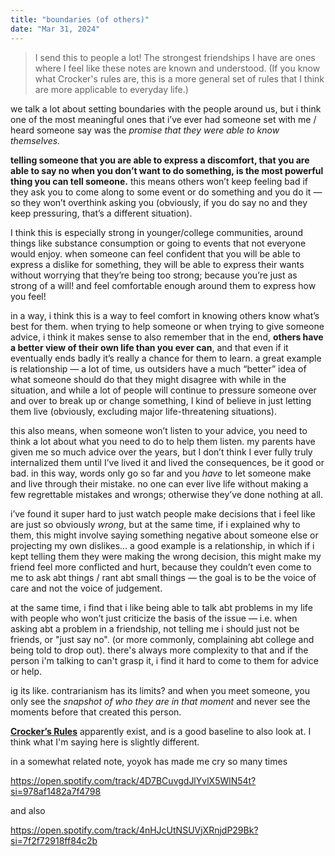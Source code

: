 ```yaml
---
title: "boundaries (of others)" 
date: "Mar 31, 2024"
---
```


> I send this to people a lot! The strongest friendships I have are ones where I feel like these notes are known and understood. (If you know what Crocker's rules are, this is a more general set of rules that I think are more applicable to everyday life.)

we talk a lot about setting boundaries with the people around us, but i think one of the most meaningful ones that i’ve ever had someone set with me / heard someone say was the *promise that they were able to know themselves.*

**telling someone that you are able to express a discomfort, that you are able to say no when you don’t want to do something, is the most powerful thing you can tell someone.** this means others won’t keep feeling bad if they ask you to come along to some event or do something and you do it — so they won’t overthink asking you (obviously, if you do say no and they keep pressuring, that’s a different situation). 

I think this is especially strong in younger/college communities, around things like substance consumption or going to events that not everyone would enjoy. when someone can feel confident that you will be able to express a dislike for something, they will be able to express their wants without worrying that they’re being too strong; because you’re just as strong of a will! and feel comfortable enough around them to express how you feel!

in a way, i think this is a way to feel comfort in knowing others know what’s best for them. when trying to help someone or when trying to give someone advice, i think it makes sense to also remember that in the end, **others have a better view of their own life than you ever can**, and that even if it eventually ends badly it’s really a chance for them to learn. a great example is relationship — a lot of time, us outsiders have a much “better” idea of what someone should do that they might disagree with while in the situation, and while a lot of people will continue to pressure someone over and over to break up or change something, I kind of believe in just letting them live (obviously, excluding major life-threatening situations). 

this also means, when someone won’t listen to your advice, you need to think a lot about what you need to do to help them listen. my parents have given me so much advice over the years, but I don’t think I ever fully truly internalized them until I’ve lived it and lived the consequences, be it good or bad. in this way, words only go so far and you *have* to let someone make and live through their mistake. no one can ever live life without making a few regrettable mistakes and wrongs; otherwise they’ve done nothing at all. 

i’ve found it super hard to just watch people make decisions that i feel like are just so obviously *wrong*, but at the same time, if i explained why to them, this might involve saying something negative about someone else or projecting my own dislikes… a good example is a relationship, in which if i kept telling them they were making the wrong decision, this might make my friend feel more conflicted and hurt, because they couldn’t even come to me to ask abt things / rant abt small things — the goal is to be the voice of care and not the voice of judgement. 

at the same time, i find that i like being able to talk abt problems in my life with people who won’t just criticize the basis of the issue — i.e. when asking abt a problem in a friendship, not telling me i should just not be friends, or "just say no". (or more commonly, complaining abt college and being told to drop out). there's always more complexity to that and if the person i'm talking to can't grasp it, i find it hard to come to them for advice or help.

ig its like. contrarianism has its limits? and when you meet someone, you only see the *snapshot of who they are in that moment* and never see the moments before that created this person. 

[**Crocker’s Rules**](http://sl4.org/crocker.html) apparently exist, and is a good baseline to also look at. I think what I'm saying here is slightly different.

in a somewhat related note, yoyok has made me cry so many times 

https://open.spotify.com/track/4D7BCuvgdJlYvlX5WlN54t?si=978af1482a7f4798

and also 

https://open.spotify.com/track/4nHJcUtNSUVjXRnjdP29Bk?si=7f2f72918ff84c2b